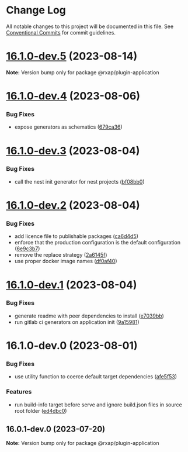# Change Log

All notable changes to this project will be documented in this file.
See [Conventional Commits](https://conventionalcommits.org) for commit guidelines.

# [16.1.0-dev.5](https://gitlab.com/rxap/packages/compare/@rxap/plugin-application@16.1.0-dev.4...@rxap/plugin-application@16.1.0-dev.5) (2023-08-14)

**Note:** Version bump only for package @rxap/plugin-application

# [16.1.0-dev.4](https://gitlab.com/rxap/packages/compare/@rxap/plugin-application@16.1.0-dev.3...@rxap/plugin-application@16.1.0-dev.4) (2023-08-06)

### Bug Fixes

- expose generators as schematics ([679ca36](https://gitlab.com/rxap/packages/commit/679ca36d3712a11e4dc838762bca2f7c471e1e04))

# [16.1.0-dev.3](https://gitlab.com/rxap/packages/compare/@rxap/plugin-application@16.1.0-dev.2...@rxap/plugin-application@16.1.0-dev.3) (2023-08-04)

### Bug Fixes

- call the nest init generator for nest projects ([bf08bb0](https://gitlab.com/rxap/packages/commit/bf08bb022dc064c7c5d84c890b5e422a196cea7d))

# [16.1.0-dev.2](https://gitlab.com/rxap/packages/compare/@rxap/plugin-application@16.1.0-dev.1...@rxap/plugin-application@16.1.0-dev.2) (2023-08-04)

### Bug Fixes

- add licence file to publishable packages ([ca6d4d5](https://gitlab.com/rxap/packages/commit/ca6d4d509a743b89bad5ed7ae935d3007231705a))
- enforce that the production configuration is the default configuration ([6e9c3b7](https://gitlab.com/rxap/packages/commit/6e9c3b7a58e92bcb5a1b9b772a34153b44acc8f9))
- remove the replace strategy ([2a6145f](https://gitlab.com/rxap/packages/commit/2a6145f5bc38300d9a7f1e818eb5c900e1e502dc))
- use proper docker image names ([df0af40](https://gitlab.com/rxap/packages/commit/df0af40b831b38d5eff1b22c8494961dd76278a1))

# [16.1.0-dev.1](https://gitlab.com/rxap/packages/compare/@rxap/plugin-application@16.1.0-dev.0...@rxap/plugin-application@16.1.0-dev.1) (2023-08-04)

### Bug Fixes

- generate readme with peer dependencies to install ([e7039bb](https://gitlab.com/rxap/packages/commit/e7039bb5e86ffeadfe7cc92d5fc71d32f8efb4fb))
- run gitlab ci generators on application init ([9a15981](https://gitlab.com/rxap/packages/commit/9a15981fd5b573db47259014b2582373867179f2))

# 16.1.0-dev.0 (2023-08-01)

### Bug Fixes

- use utility function to coerce default target dependencies ([afe5f53](https://gitlab.com/rxap/packages/commit/afe5f535383aab813dcaa88e5b25da874d190c12))

### Features

- run build-info target before serve and ignore build.json files in source root folder ([ed4dbc0](https://gitlab.com/rxap/packages/commit/ed4dbc059db077d262da457f4c4dce793574c60d))

## 16.0.1-dev.0 (2023-07-20)

**Note:** Version bump only for package @rxap/plugin-application
